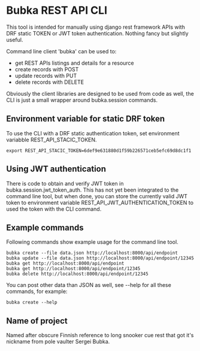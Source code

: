
Bubka REST API CLI
==================

This tool is intended for manually using django rest framework APIs with DRF static TOKEN or
JWT token authentication. Nothing fancy but slightly useful.

Command line client 'bubka' can be used to:

* get REST APIs listings and details for a resource
* create records with POST
* update records with PUT
* delete records with DELETE

Obviously the client libraries are designed to be used from code as well, the CLI is just
a small wrapper around bubka.session commands.

Environment variable for static DRF token
-----------------------------------------

To use the CLI with a DRF static authentication token, set environment variabble
REST_API_STACIC_TOKEN.

```
export REST_API_STACIC_TOKEN=6def9e631880d1f59b226571ceb5efc69d8dc1f1
```

Using JWT authentication
------------------------

There is code to obtain and verify JWT token in bubka.session.jwt_token_auth. This
has not yet been integrated to the command line tool, but when done, you can store the
currently valid JWT token to environment variable REST_API_JWT_AUTHENTICATION_TOKEN to
used the token with the CLI command.

Example commands
----------------

Following commands show example usage for the command line tool.

```
bubka create --file data.json http://localhost:8000/api/endpoint
bubka update --file data.json http://localhost:8000/api/endpoint/12345
bubka get http://localhost:8000/api/endpoint
bubka get http://localhost:8000/api/endpoint/12345
bubka delete http://localhost:8000/api/endpoint/12345
```

You can post other data than JSON as well, see --help for all these commands, for example:

```
bubka create --help
```

Name of project
---------------

Named after obscure Finnish reference to long snooker cue rest that got it's nickname from
pole vaulter Sergei Bubka.

